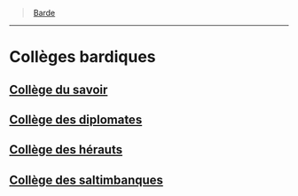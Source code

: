 ﻿---
!GenericItem
Name: Collèges bardiques
Id: bard_hd.md#collèges-bardiques
ParentLink: bard_hd.md#barde
ParentName: Barde
NameLevel: 1
Attributes:
  Name: Collèges bardiques
  Markdown: >+
    # <!--Name-->Collèges bardiques<!--/Name-->


    ## [Collège du savoir](hd_bard_knowledge.md)


    ## [Collège des diplomates](hd_bard_diplomats.md)


    ## [Collège des hérauts](hd_bard_heralds.md)


    ## [Collège des saltimbanques](hd_bard_acrobats.md)

AttributesDictionary: >+
  Name: Collèges bardiques

  Markdown: >+

    # <!--Name-->Collèges bardiques<!--/Name-->





    ## [Collège du savoir](hd_bard_knowledge.md)





    ## [Collège des diplomates](hd_bard_diplomats.md)





    ## [Collège des hérauts](hd_bard_heralds.md)





    ## [Collège des saltimbanques](hd_bard_acrobats.md)



---
> [Barde](hd_bard.md)

---

# Collèges bardiques

## [Collège du savoir](hd_bard_knowledge.md)

## [Collège des diplomates](hd_bard_diplomats.md)

## [Collège des hérauts](hd_bard_heralds.md)

## [Collège des saltimbanques](hd_bard_acrobats.md)


